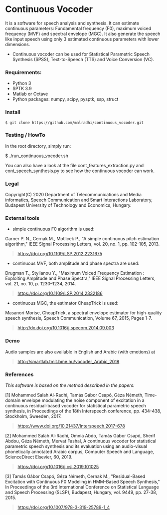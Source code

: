 # Continuous Vocoder
It is a software for speech analysis and synthesis. It can estimate continuous parameters: Fundamental frequency (F0), maximum voiced frequency (MVF) and spectral envelope (MGC). It also generate the speech like input speech using only 3 estimated continuous parameters with lower dimensions.

* Continuous vocoder can be used for Statistical Parametric Speech Synthesis (SPSS), Text-to-Speech (TTS) and Voice Conversion (VC).



### Requirements:

- Python 3
- SPTK 3.9
- Matlab or Octave
- Python packages: numpy, scipy, pysptk, ssp, struct



### Install

```
$ git clone https://github.com/malradhi/continuous_vocoder.git
```


### Testing / HowTo

In the root directory, simply run:

$ ./run_continuous_vocoder.sh

You can also have a look at the file cont_features_extraction.py and cont_speech_synthesis.py to see how the continuous vocoder can work.



### Legal
Copyright(C) 2020 Department of Telecommunications and Media informatics, Speech Communication and Smart Interactions Laboratory, Budapest University of Technology and Economics, Hungary.



### External tools

* simple continuous F0 algorithm is used:

Garner P. N., Cernak M., Motlicek P., "A simple continuous pitch estimation algorithm," IEEE Signal Processing Letters, vol. 20, no. 1, pp. 102-105, 2013.
> https://doi.org/10.1109/LSP.2012.2231675


* continuous MVF, both amplitude and phase spectra are used:

Drugman T., Stylianou Y., "Maximum Voiced Frequency Estimation : Exploiting Amplitude and Phase Spectra," IEEE Signal Processing Letters, vol. 21, no. 10, p. 1230–1234, 2014.
> https://doi.org/10.1109/LSP.2014.2332186 

* continuous MGC, the estimator CheapTrick is used:

Masanori Morise, CheapTrick, a spectral envelope estimator for high-quality speech synthesis, Speech Communication, Volume 67, 2015, Pages 1-7.
> http://dx.doi.org/10.1016/j.specom.2014.09.003



### Demo
Audio samples are also available in English and Arabic (with emotions) at
> http://smartlab.tmit.bme.hu/vocoder_Arabic_2018



### References

*This software is based on the method described in the papers:*

[1] Mohammed Salah Al-Radhi, Tamás Gábor Csapó, Géza Németh, Time-domain envelope modulating the noise component of excitation in a continuous residual-based vocoder for statistical parametric speech synthesis, in Proceedings of the 18th Interspeech conference, pp. 434-438, Stockholm, Sweeden, 2017.
> https://www.doi.org/10.21437/Interspeech.2017-678

[2] Mohammed Salah Al-Radhi, Omnia Abdo, Tamás Gábor Csapó, Sherif Abdou, Géza Németh, Mervat Fashal, A continuous vocoder for statistical parametric speech synthesis and its evaluation using an audio-visual phonetically annotated Arabic corpus, Computer Speech and Language, ScienceDirect Elsevier, 60, 2019.
> https://doi.org/10.1016/j.csl.2019.101025

[3] Tamás Gábor Csapó, Géza Németh, Cernak M., "Residual-Based Excitation with Continuous F0 Modeling in HMM-Based Speech Synthesis," In Proceedings of the 3rd International Conference on Statistical Language and Speech Processing (SLSP), Budapest, Hungary, vol. 9449, pp. 27-38, 2015. 
> https://doi.org/10.1007/978-3-319-25789-1_4
